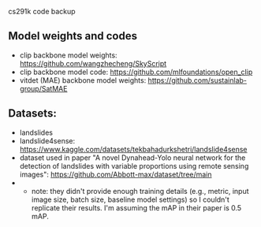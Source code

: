 cs291k code backup

## Model weights and codes
- clip backbone model weights: https://github.com/wangzhecheng/SkyScript
- clip backbone model code: https://github.com/mlfoundations/open_clip
- vitdet (MAE) backbone model weights: https://github.com/sustainlab-group/SatMAE

## Datasets:
- landslides
- landslide4sense: https://www.kaggle.com/datasets/tekbahadurkshetri/landslide4sense
- dataset used in paper "A novel Dynahead-Yolo neural network for the detection of landslides with variable proportions using remote sensing images": https://github.com/Abbott-max/dataset/tree/main
- - note: they didn't provide enough training details (e.g., metric, input image size, batch size, baseline model settings) so I couldn't replicate their results. I'm assuming the mAP in their paper is 0.5 mAP. 